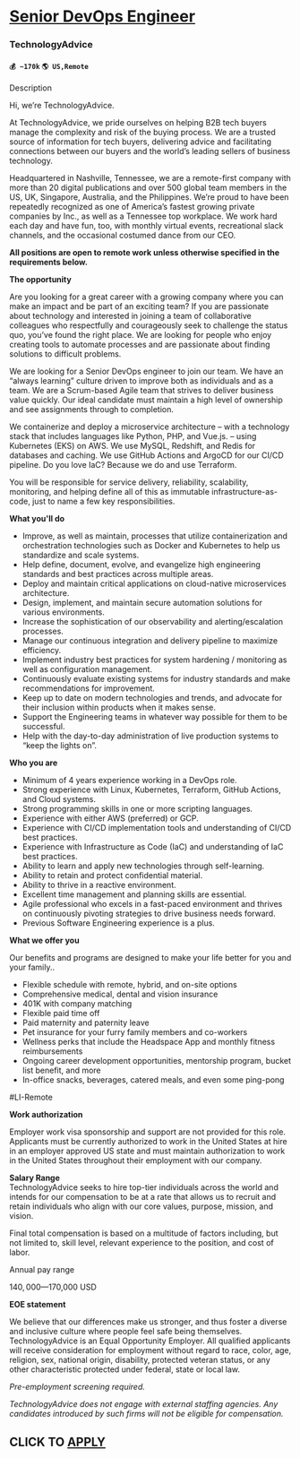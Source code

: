# [Senior DevOps Engineer](https://www.remotewlb.com/apply/senior-devops-engineer-70916)  
### TechnologyAdvice  
#### `💰 ~170k` `🌎 US,Remote`  

Description

Hi, we’re TechnologyAdvice.

At TechnologyAdvice, we pride ourselves on helping B2B tech buyers manage the complexity and risk of the buying process. We are a trusted source of information for tech buyers, delivering advice and facilitating connections between our buyers and the world’s leading sellers of business technology.

Headquartered in Nashville, Tennessee, we are a remote-first company with more than 20 digital publications and over 500 global team members in the US, UK, Singapore, Australia, and the Philippines. We’re proud to have been repeatedly recognized as one of America’s fastest growing private companies by Inc., as well as a Tennessee top workplace. We work hard each day and have fun, too, with monthly virtual events, recreational slack channels, and the occasional costumed dance from our CEO.

**All positions are open to remote work unless otherwise specified in the requirements below.**

**The opportunity**

Are you looking for a great career with a growing company where you can make an impact and be part of an exciting team? If you are passionate about technology and interested in joining a team of collaborative colleagues who respectfully and courageously seek to challenge the status quo, you’ve found the right place. We are looking for people who enjoy creating tools to automate processes and are passionate about finding solutions to difficult problems.

We are looking for a Senior DevOps engineer to join our team. We have an “always learning” culture driven to improve both as individuals and as a team. We are a Scrum-based Agile team that strives to deliver business value quickly. Our ideal candidate must maintain a high level of ownership and see assignments through to completion.

We containerize and deploy a microservice architecture – with a technology stack that includes languages like Python, PHP, and Vue.js. – using Kubernetes (EKS) on AWS. We use MySQL, Redshift, and Redis for databases and caching. We use GitHub Actions and ArgoCD for our CI/CD pipeline. Do you love IaC? Because we do and use Terraform.

You will be responsible for service delivery, reliability, scalability, monitoring, and helping define all of this as immutable infrastructure-as-code, just to name a few key responsibilities.

**What you'll do**

  * Improve, as well as maintain, processes that utilize containerization and orchestration technologies such as Docker and Kubernetes to help us standardize and scale systems.
  * Help define, document, evolve, and evangelize high engineering standards and best practices across multiple areas.
  * Deploy and maintain critical applications on cloud-native microservices architecture.
  * Design, implement, and maintain secure automation solutions for various environments.
  * Increase the sophistication of our observability and alerting/escalation processes.
  * Manage our continuous integration and delivery pipeline to maximize efficiency.
  * Implement industry best practices for system hardening / monitoring as well as configuration management.
  * Continuously evaluate existing systems for industry standards and make recommendations for improvement.
  * Keep up to date on modern technologies and trends, and advocate for their inclusion within products when it makes sense.
  * Support the Engineering teams in whatever way possible for them to be successful.
  * Help with the day-to-day administration of live production systems to “keep the lights on”.

**Who you are**

  * Minimum of 4 years experience working in a DevOps role.
  * Strong experience with Linux, Kubernetes, Terraform, GitHub Actions, and Cloud systems.
  * Strong programming skills in one or more scripting languages.
  * Experience with either AWS (preferred) or GCP.
  * Experience with CI/CD implementation tools and understanding of CI/CD best practices.
  * Experience with Infrastructure as Code (IaC) and understanding of IaC best practices.
  * Ability to learn and apply new technologies through self-learning.
  * Ability to retain and protect confidential material.
  * Ability to thrive in a reactive environment.
  * Excellent time management and planning skills are essential.
  * Agile professional who excels in a fast-paced environment and thrives on continuously pivoting strategies to drive business needs forward.
  * Previous Software Engineering experience is a plus.

**What we offer you**

Our benefits and programs are designed to make your life better for you and your family..

  * Flexible schedule with remote, hybrid, and on-site options
  * Comprehensive medical, dental and vision insurance
  * 401K with company matching
  * Flexible paid time off
  * Paid maternity and paternity leave
  * Pet insurance for your furry family members and co-workers 
  * Wellness perks that include the Headspace App and monthly fitness reimbursements
  * Ongoing career development opportunities, mentorship program, bucket list benefit, and more
  * In-office snacks, beverages, catered meals, and even some ping-pong

#LI-Remote

**Work authorization**

Employer work visa sponsorship and support are not provided for this role. Applicants must be currently authorized to work in the United States at hire in an employer approved US state and must maintain authorization to work in the United States throughout their employment with our company.

 **Salary Range**  
TechnologyAdvice seeks to hire top-tier individuals across the world and intends for our compensation to be at a rate that allows us to recruit and retain individuals who align with our core values, purpose, mission, and vision.  
  
Final total compensation is based on a multitude of factors including, but not limited to, skill level, relevant experience to the position, and cost of labor.

Annual pay range

$140,000—$170,000 USD

**EOE statement**

We believe that our differences make us stronger, and thus foster a diverse and inclusive culture where people feel safe being themselves. TechnologyAdvice is an Equal Opportunity Employer. All qualified applicants will receive consideration for employment without regard to race, color, age, religion, sex, national origin, disability, protected veteran status, or any other characteristic protected under federal, state or local law.

_Pre-employment screening required._

_TechnologyAdvice does not engage with external staffing agencies. Any candidates introduced by such firms will not be eligible for compensation._

  
## CLICK TO [APPLY](https://www.remotewlb.com/apply/senior-devops-engineer-70916)

